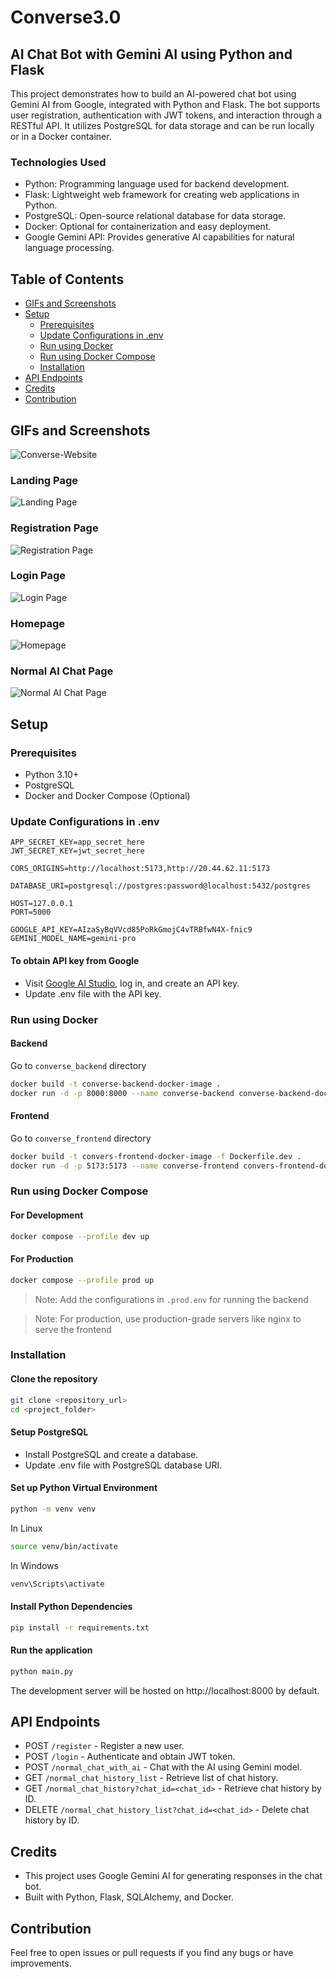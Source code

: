 # Converse3.0

## AI Chat Bot with Gemini AI using Python and Flask

This project demonstrates how to build an AI-powered chat bot using Gemini AI from Google, integrated with Python and Flask. The bot supports user registration, authentication with JWT tokens, and interaction through a RESTful API. It utilizes PostgreSQL for data storage and can be run locally or in a Docker container.

### Technologies Used

- Python: Programming language used for backend development.
- Flask: Lightweight web framework for creating web applications in Python.
- PostgreSQL: Open-source relational database for data storage.
- Docker: Optional for containerization and easy deployment.
- Google Gemini API: Provides generative AI capabilities for natural language processing.

## Table of Contents

- [GIFs and Screenshots](#gifs-and-screenshots)
- [Setup](#setup)
  - [Prerequisites](#prerequisites)
  - [Update Configurations in .env](#update-configurations-in-env)
  - [Run using Docker](#run-using-docker)
  - [Run using Docker Compose](#run-using-docker-compose)
  - [Installation](#installation)
- [API Endpoints](#api-endpoints)
- [Credits](#credits)
- [Contribution](#contribution)

## GIFs and Screenshots

![Converse-Website](demo/Website.gif)

### Landing Page

![Landing Page](demo/LandingPage.gif)

### Registration Page

![Registration Page](demo/RegistrationPage.gif)

### Login Page

![Login Page](demo/LoginPage.gif)

### Homepage

![Homepage](demo/HomePage.gif)

### Normal AI Chat Page

![Normal AI Chat Page](demo/NormalChatWithAIPage.png)

## Setup

### Prerequisites

- Python 3.10+
- PostgreSQL
- Docker and Docker Compose (Optional)

### Update Configurations in .env

```
APP_SECRET_KEY=app_secret_here
JWT_SECRET_KEY=jwt_secret_here

CORS_ORIGINS=http://localhost:5173,http://20.44.62.11:5173

DATABASE_URI=postgresql://postgres:password@localhost:5432/postgres

HOST=127.0.0.1
PORT=5000

GOOGLE_API_KEY=AIzaSyBqVVcd85PoRkGmojC4vTRBfwN4X-fnic9
GEMINI_MODEL_NAME=gemini-pro

```

#### To obtain API key from Google

- Visit [Google AI Studio](https://aistudio.google.com/), log in, and create an API key.
- Update .env file with the API key.

### Run using Docker

#### Backend

Go to `converse_backend` directory

```bash
docker build -t converse-backend-docker-image .
docker run -d -p 8000:8000 --name converse-backend converse-backend-docker-image

```

#### Frontend

Go to `converse_frontend` directory

```bash
docker build -t convers-frontend-docker-image -f Dockerfile.dev .
docker run -d -p 5173:5173 --name converse-frontend convers-frontend-docker-image

```

### Run using Docker Compose

#### For Development

```bash
docker compose --profile dev up
```

#### For Production

```bash
docker compose --profile prod up
```

> Note: Add the configurations in `.prod.env` for running the backend

> Note: For production, use production-grade servers like nginx to serve the frontend

### Installation

#### Clone the repository

```bash
git clone <repository_url>
cd <project_folder>

```

#### Setup PostgreSQL

- Install PostgreSQL and create a database.
- Update .env file with PostgreSQL database URI.

#### Set up Python Virtual Environment

```bash
python -m venv venv

```

In Linux

```bash
source venv/bin/activate
```

In Windows

```bash
venv\Scripts\activate
```

#### Install Python Dependencies

```bash
pip install -r requirements.txt

```

#### Run the application

```bash
python main.py

```

The development server will be hosted on http://localhost:8000 by default.

## API Endpoints

- POST `/register` - Register a new user.
- POST `/login` - Authenticate and obtain JWT token.
- POST `/normal_chat_with_ai` - Chat with the AI using Gemini model.
- GET `/normal_chat_history_list` - Retrieve list of chat history.
- GET `/normal_chat_history?chat_id=<chat_id>` - Retrieve chat history by ID.
- DELETE `/normal_chat_history_list?chat_id=<chat_id>` - Delete chat history by ID.

## Credits

- This project uses Google Gemini AI for generating responses in the chat bot.
- Built with Python, Flask, SQLAlchemy, and Docker.

## Contribution

Feel free to open issues or pull requests if you find any bugs or have improvements.
